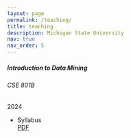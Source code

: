 ```yaml
---
layout: page
permalink: /teaching/
title: teaching
description: Michigan State University
nav: true
nav_order: 5
---
```


<!-- Fall 2024 CSE801B -->
<div class="card mt-3">
  <div class="p-3">
    <div class="row">
      <div class="col-sm-10">
        <h5 id="comp311" class="card-title">Introduction to Data Mining</h5>
        <h6 class="card-subtitle font-italic">CSE 801B</h6>
      </div>
      <div class="col-sm-2 text-sm-right">
        <span class="badge">
          2024
        </span>
      </div>
    </div>
    <ul class="card-text font-weight-light list-group list-group-flush">
      <li class="list-group-item">
        <div class="row">
          <div class="col-sm-9">
            Syllabus
          </div>
          <div class="col-sm-3">
            <a href="">PDF</a>
          </div>
        </div>
      </li>
    </ul>
  </div>
</div>

